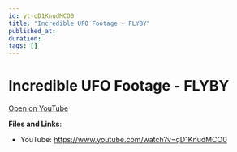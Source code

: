 ```yaml
---
id: yt-qD1KnudMCO0
title: "Incredible UFO Footage - FLYBY"
published_at: 
duration: 
tags: []
---
```


# Incredible UFO Footage - FLYBY

[Open on YouTube](https://www.youtube.com/watch?v=qD1KnudMCO0)

**Files and Links**:
- YouTube: https://www.youtube.com/watch?v=qD1KnudMCO0
